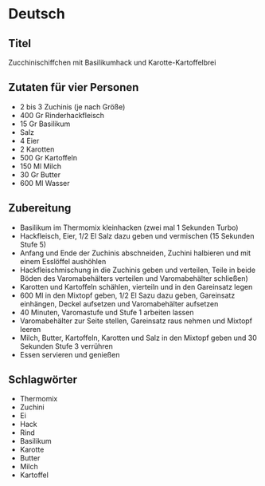 # Deutsch

## Titel

Zucchinischiffchen mit Basilikumhack und Karotte-Kartoffelbrei

## Zutaten für vier Personen

* 2 bis 3 Zuchinis (je nach Größe)
* 400 Gr Rinderhackfleisch
* 15 Gr Basilikum
* Salz
* 4 Eier
* 2 Karotten
* 500 Gr Kartoffeln
* 150 Ml Milch
* 30 Gr Butter
* 600 Ml Wasser

## Zubereitung

* Basilikum im Thermomix kleinhacken (zwei mal 1 Sekunden Turbo)
* Hackfleisch, Eier, 1/2 El Salz dazu geben und vermischen (15 Sekunden Stufe 5)
* Anfang und Ende der Zuchinis abschneiden, Zuchini halbieren und mit einem Esslöffel aushöhlen
* Hackfleischmischung in die Zuchinis geben und verteilen, Teile in beide Böden des Varomabehälters verteilen und Varomabehälter schließen)
* Karotten und Kartoffeln schählen, vierteiln und in den Gareinsatz legen
* 600 Ml in den Mixtopf geben, 1/2 El Sazu dazu geben, Gareinsatz einhängen, Deckel aufsetzen und Varomabehälter aufsetzen
* 40 Minuten, Varomastufe und Stufe 1 arbeiten lassen
* Varomabehälter zur Seite stellen, Gareinsatz raus nehmen und Mixtopf leeren
* Milch, Butter, Kartoffeln, Karotten und Salz in den Mixtopf geben und 30 Sekunden Stufe 3 verrühren
* Essen servieren und genießen

## Schlagwörter

* Thermomix
* Zuchini
* Ei
* Hack
* Rind
* Basilikum
* Karotte
* Butter
* Milch
* Kartoffel
